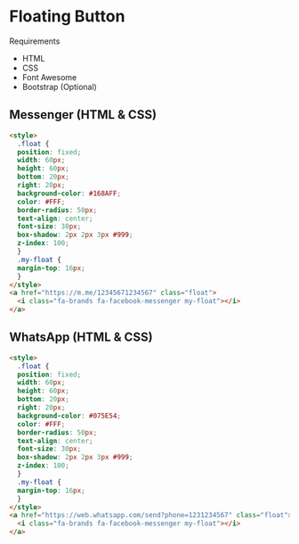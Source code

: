 # Floating Button
Requirements
- HTML
- CSS
- Font Awesome
- Bootstrap (Optional)
  
## Messenger (HTML & CSS)

```html
<style>
  .float {
  position: fixed;
  width: 60px;
  height: 60px;
  bottom: 20px;
  right: 20px;
  background-color: #168AFF;
  color: #FFF;
  border-radius: 50px;
  text-align: center;
  font-size: 30px;
  box-shadow: 2px 2px 3px #999;
  z-index: 100;
  }
  .my-float {
  margin-top: 16px;
  }
</style>
<a href="https://m.me/12345671234567" class="float">
  <i class="fa-brands fa-facebook-messenger my-float"></i>
</a>
```

## WhatsApp (HTML & CSS)

```html
<style>
  .float {
  position: fixed;
  width: 60px;
  height: 60px;
  bottom: 20px;
  right: 20px;
  background-color: #075E54;
  color: #FFF;
  border-radius: 50px;
  text-align: center;
  font-size: 30px;
  box-shadow: 2px 2px 3px #999;
  z-index: 100;
  }
  .my-float {
  margin-top: 16px;
  }
</style>
<a href="https://web.whatsapp.com/send?phone=1231234567" class="float">
  <i class="fa-brands fa-facebook-messenger my-float"></i>
</a>
```

